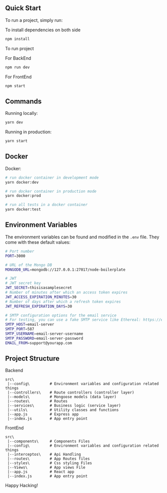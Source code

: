 ## Quick Start

To run a project, simply run:

To install dependencies on both side

```bash
npm install 
```

To run project

For BackEnd
```bash
npm run dev 
```

For FrontEnd
```bash
npm start 
```

## Commands

Running locally:

```bash
yarn dev
```

Running in production:

```bash
yarn start
```

## Docker

Docker:

```bash
# run docker container in development mode
yarn docker:dev

# run docker container in production mode
yarn docker:prod

# run all tests in a docker container
yarn docker:test
```

## Environment Variables

The environment variables can be found and modified in the `.env` file. They come with these default values:

```bash
# Port number
PORT=3000

# URL of the Mongo DB
MONGODB_URL=mongodb://127.0.0.1:27017/node-boilerplate

# JWT
# JWT secret key
JWT_SECRET=thisisasamplesecret
# Number of minutes after which an access token expires
JWT_ACCESS_EXPIRATION_MINUTES=30
# Number of days after which a refresh token expires
JWT_REFRESH_EXPIRATION_DAYS=30

# SMTP configuration options for the email service
# For testing, you can use a fake SMTP service like Ethereal: https://ethereal.email/create
SMTP_HOST=email-server
SMTP_PORT=587
SMTP_USERNAME=email-server-username
SMTP_PASSWORD=email-server-password
EMAIL_FROM=support@yourapp.com
```

## Project Structure

Backend
```
src\
 |--config\         # Environment variables and configuration related things
 |--controllers\    # Route controllers (controller layer)
 |--models\         # Mongoose models (data layer)
 |--routes\         # Routes
 |--services\       # Business logic (service layer)
 |--utils\          # Utility classes and functions
 |--app.js          # Express app
 |--index.js        # App entry point
```

FrontEnd
```
src\
 |--components\     # Components Files
 |--config\         # Environment variables and configuration related things
 |--interceptos\    # Api Handling
 |--routes\         # App Routes files
 |--styles\         # Css styling Files
 |--Views\          # App views File
 |--app.js          # React app
 |--index.js        # App entry point
```

Happy Hacking!